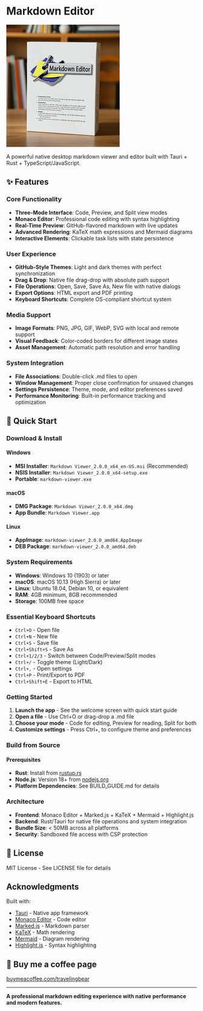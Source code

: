 # Markdown Editor

![Markdown Editor Box](MarkdownEditorBox2.jpg)

A powerful native desktop markdown viewer and editor built with Tauri + Rust + TypeScript/JavaScript.

## ✨ Features

### Core Functionality
- **Three-Mode Interface**: Code, Preview, and Split view modes
- **Monaco Editor**: Professional code editing with syntax highlighting
- **Real-Time Preview**: GitHub-flavored markdown with live updates
- **Advanced Rendering**: KaTeX math expressions and Mermaid diagrams
- **Interactive Elements**: Clickable task lists with state persistence

### User Experience
- **GitHub-Style Themes**: Light and dark themes with perfect synchronization
- **Drag & Drop**: Native file drag-drop with absolute path support
- **File Operations**: Open, Save, Save As, New file with native dialogs
- **Export Options**: HTML export and PDF printing
- **Keyboard Shortcuts**: Complete OS-compliant shortcut system

### Media Support
- **Image Formats**: PNG, JPG, GIF, WebP, SVG with local and remote support
- **Visual Feedback**: Color-coded borders for different image states
- **Asset Management**: Automatic path resolution and error handling

### System Integration
- **File Associations**: Double-click .md files to open
- **Window Management**: Proper close confirmation for unsaved changes
- **Settings Persistence**: Theme, mode, and editor preferences saved
- **Performance Monitoring**: Built-in performance tracking and optimization

## 🚀 Quick Start

### Download & Install

#### Windows
- **MSI Installer**: `Markdown Viewer_2.0.0_x64_en-US.msi` (Recommended)
- **NSIS Installer**: `Markdown Viewer_2.0.0_x64-setup.exe`
- **Portable**: `markdown-viewer.exe`

#### macOS
- **DMG Package**: `Markdown Viewer_2.0.0_x64.dmg`
- **App Bundle**: `Markdown Viewer.app`

#### Linux
- **AppImage**: `markdown-viewer_2.0.0_amd64.AppImage`
- **DEB Package**: `markdown-viewer_2.0.0_amd64.deb`

### System Requirements
- **Windows**: Windows 10 (1903) or later
- **macOS**: macOS 10.13 (High Sierra) or later
- **Linux**: Ubuntu 18.04, Debian 10, or equivalent
- **RAM**: 4GB minimum, 8GB recommended
- **Storage**: 100MB free space

### Essential Keyboard Shortcuts
- `Ctrl+O` - Open file
- `Ctrl+N` - New file
- `Ctrl+S` - Save file
- `Ctrl+Shift+S` - Save As
- `Ctrl+1/2/3` - Switch between Code/Preview/Split modes
- `Ctrl+/` - Toggle theme (Light/Dark)
- `Ctrl+,` - Open settings
- `Ctrl+P` - Print/Export to PDF
- `Ctrl+Shift+E` - Export to HTML

### Getting Started
1. **Launch the app** - See the welcome screen with quick start guide
2. **Open a file** - Use Ctrl+O or drag-drop a .md file
3. **Choose your mode** - Code for editing, Preview for reading, Split for both
4. **Customize settings** - Press Ctrl+, to configure theme and preferences

### Build from Source

#### Prerequisites
- **Rust**: Install from [rustup.rs](https://rustup.rs/)
- **Node.js**: Version 18+ from [nodejs.org](https://nodejs.org/)
- **Platform Dependencies**: See BUILD_GUIDE.md for details

### Architecture
- **Frontend**: Monaco Editor + Marked.js + KaTeX + Mermaid + Highlight.js
- **Backend**: Rust/Tauri for native file operations and system integration
- **Bundle Size**: < 50MB across all platforms
- **Security**: Sandboxed file access with CSP protection

## 📄 License

MIT License - See LICENSE file for details

## Acknowledgments

Built with:
- [Tauri](https://tauri.app/) - Native app framework
- [Monaco Editor](https://microsoft.github.io/monaco-editor/) - Code editor
- [Marked.js](https://marked.js.org/) - Markdown parser
- [KaTeX](https://katex.org/) - Math rendering
- [Mermaid](https://mermaid.js.org/) - Diagram rendering
- [Highlight.js](https://highlightjs.org/) - Syntax highlighting

## 🙏 Buy me a coffee page

[buymeacoffee.com/travelingbear](https://buymeacoffee.com/travelingbear)

---

**A professional markdown editing experience with native performance and modern features.**
